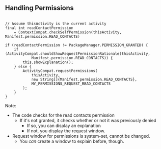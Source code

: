 ## Handling Permissions

<pre><code class="java slightly-smaller" data-noescape>
// Assume thisActivity is the current activity
final int readContactPermission
    = <span class="type-name">ContextCompat</span>.checkSelfPermission(thisActivity, <span class="type-name">Manifest</span>.permission.<span class="constant">READ_CONTACTS</span>)
    
if (readContactPermission != <span class="type-name">PackageManager</span>.<span class="constant">PERMISSION_GRANTED</span>) {
    if (<span class="type-name">ActivityCompat</span>.shouldShowRequestPermissionRationale(thisActivity,
            <span class="type-name">Manifest</span>.permission.<span class="constant">READ_CONTACTS</span>)) {
    	this.showExplanation();
    } else {
        <span class="type-name">ActivityCompat</span>.requestPermissions(
        	thisActivity,
            new String[]{<span class="type-name">Manifest</span>.permission.<span class="constant">READ_CONTACTS</span>},
            <span class="constant">MY_PERMISSIONS_REQUEST_READ_CONTACTS</span>
        );
    }
}
</code></pre>

Note:
+ The code checks for the read contacts permission
    + If it's not granted, it checks whether or not it was previously denied
        + If so, you can display an explanation
        + If not, you display the request window.
+ Request window for permissions is system-set, cannot be changed.
    + You _can_ create a window to explain before, though.
